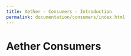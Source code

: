 ```yaml
---
title: Aether - Consumers - Introduction
permalink: documentation/consumers/index.html
---
```


# Aether Consumers
